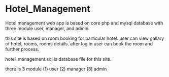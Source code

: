 # Hotel_Management
Hotel management web app is based on core php and mysql database with three module user, manager, and admin.

this site is based on room booking for particular hotel.
user can view gallary of hotel, rooms, rooms details.
after log in user can book the room and further process.

hotel_management.sql is database file for this site.

there is 3 module 
(1) user
(2) manager
(3) admin


